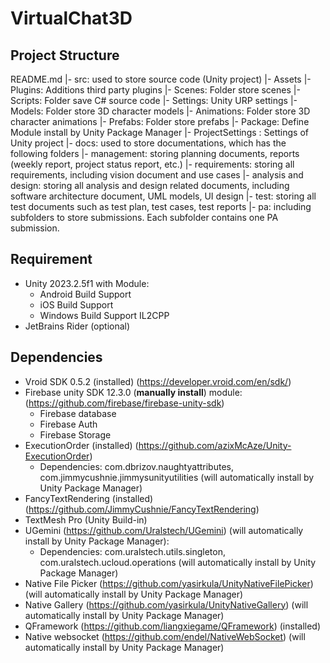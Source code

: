 # VirtualChat3D
## Project Structure 
README.md
|- src: used to store source code (Unity project)
	|- Assets
		|- Plugins: Additions third party plugins
		|- Scenes: Folder store scenes
		|- Scripts: Folder save C# source code
		|- Settings: Unity URP settings
		|- Models: Folder store 3D character models
		|- Animations: Folder store 3D character animations
		|- Prefabs: Folder store prefabs
	|- Package: Define Module install by Unity Package Manager
	|- ProjectSettings : Settings of Unity project
|- docs: used to store documentations, which has the following folders
	|- management: storing planning documents, reports (weekly report, project status report, etc.)
	|- requirements: storing all requirements, including vision document and use cases
	|- analysis and design: storing all analysis and design related documents, including software architecture document, UML models, UI design
	|- test: storing all test documents such as test plan, test cases, test reports
|- pa: including subfolders to store submissions. Each subfolder contains one PA submission.
## Requirement 
- Unity 2023.2.5f1 with Module: 
	- Android Build Support
	- iOS Build Support 
	- Windows Build Support IL2CPP
- JetBrains Rider (optional)
## Dependencies 
- Vroid SDK 0.5.2 (installed) (https://developer.vroid.com/en/sdk/)
- Firebase unity SDK 12.3.0 (**manually install**) module: (https://github.com/firebase/firebase-unity-sdk)
	- Firebase database
	- Firebase Auth
	- Firebase Storage
- ExecutionOrder (installed) (https://github.com/azixMcAze/Unity-ExecutionOrder)
	- Dependencies: com.dbrizov.naughtyattributes, com.jimmycushnie.jimmysunityutilities (will automatically install by Unity Package Manager)
- FancyTextRendering (installed) (https://github.com/JimmyCushnie/FancyTextRendering)
- TextMesh Pro (Unity Build-in)
- UGemini (https://github.com/Uralstech/UGemini) (will automatically install by Unity Package Manager):
	- Dependencies: com.uralstech.utils.singleton, com.uralstech.ucloud.operations (will automatically install by Unity Package Manager)
- Native File Picker (https://github.com/yasirkula/UnityNativeFilePicker) (will automatically install by Unity Package Manager)
- Native Gallery (https://github.com/yasirkula/UnityNativeGallery) (will automatically install by Unity Package Manager)
- QFramework (https://github.com/liangxiegame/QFramework) (installed)
- Native websocket (https://github.com/endel/NativeWebSocket) (will automatically install by Unity Package Manager)
